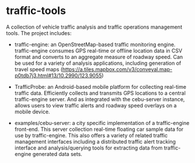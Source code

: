 traffic-tools
=============

A collection of vehicle traffic analysis and traffic operations management tools. The project includes:

* traffic-engine: an OpenStreetMap-based traffic monitoring engine. traffic-engine consumes GPS real-time or offline location data in CSV format and converts to an aggregate measure of roadway speed. Can be used for a variety of analysis applications, including generation of travel speed maps (https://a.tiles.mapbox.com/v3/conveyal.map-p0tdb7j3.html#13/10.2990/123.9055)

* TrafficProbe: an Android-based mobile platform for collecting real-time traffic data.  Efficiently collects and transmits GPS locations to a central traffic-engine server. And as integrated with the cebu-server instance, allows users to view traffic alerts and roadway speed overlays on a mobile device.

* examples/cebu-server: a city specific implementation of a traffic-engine front-end. This server collection real-time floating car sample data for use by traffic-engine. This also offers a variety of related traffic management interfaces including a distributed traffic alert tracking interface and analysis/querying tools for extracting data from traffic-engine generated data sets.


